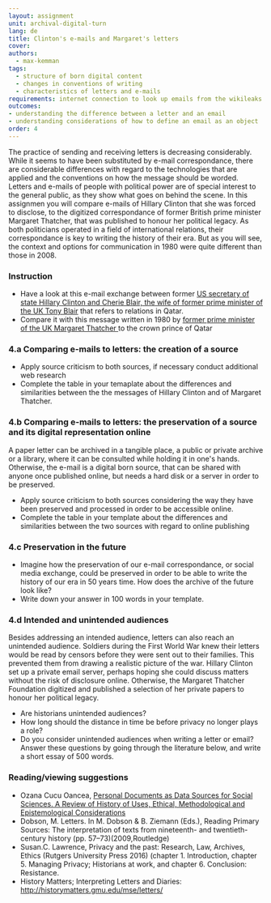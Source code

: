```yaml
---
layout: assignment
unit: archival-digital-turn
lang: de
title: Clinton's e-mails and Margaret's letters
cover:
authors:
  - max-kemman
tags:
  - structure of born digital content
  - changes in conventions of writing
  - characteristics of letters and e-mails
requirements: internet connection to look up emails from the wikileaks Hillary Clinton Email Archive
outcomes:
- understanding the difference between a letter and an email
- understanding considerations of how to define an email as an object
order: 4
---
```

The practice of sending and receiving letters is decreasing considerably. While it seems to have been substituted by e-mail correspondance, there are considerable differences with regard to the technologies that are applied and the conventions on how the message should be worded. Letters and e-mails of people with political power are of special interest to the general public, as they show what goes on behind the scene. In this assignmen you will compare e-mails of Hillary Clinton that she was forced to disclose, to the digitized correspondance of former British prime minister Margaret Thatcher, that was published to honour her political legacy. As both politicians operated in a field of international relations, their correspondance is key to writing the history of their era. But as you will see, the context and options for communication in 1980 were quite different than those in 2008.

<!-- more -->

<!-- briefing-student -->
### Instruction
<!-- section-contents -->

- Have a look at this e-mail exchange between former [US secretary of state Hillary Clinton and Cherie Blair, the wife of former prime minister of the UK Tony Blair](https://wikileaks.org/clinton-emails/emailid/23) that refers to relations in Qatar.
- Compare it with this message written in 1980 by [former prime minister of the UK Margaret Thatcher ](https://c59574e9047e61130f13-3f71d0fe2b653c4f00f32175760e96e7.ssl.cf1.rackcdn.com/801222%20MT%20to%20Zhaid%20%28529-163%29.pdf) to the crown prince of Qatar


<!-- section -->
### 4.a Comparing e-mails to letters: the creation of a source  
<!-- section-contents -->

- Apply source criticism to both sources, if necessary conduct additional web research
- Complete the table in your temaplate about the differences and similarities between the the messages of Hillary Clinton and of Margaret Thatcher.

<!-- section -->
### 4.b Comparing e-mails to letters: the preservation of a source and its digital representation online
<!-- section-contents -->
A paper letter can be archived in a tangible place, a public or private archive or a library, where it can be consulted while holding it in one's hands. Otherwise, the e-mail is a digital born source, that can be shared with anyone once published online, but needs a hard disk or a server in order to be preserved.

- Apply source criticism to both sources considering the way they have been preserved and processed in order to be accessible online.
- Complete the table in your template about the differences and similarities between the two sources with regard to online publishing

<!-- section -->
### 4.c Preservation in the future  
<!-- section-contents -->
- Imagine how the preservation of our e-mail correspondance, or social media exchange, could be preserved in order to be able to write the history of our era in 50 years time. How does the archive of the future look like?
- Write down your answer in 100 words in your template.

<!-- section -->
### 4.d Intended and unintended audiences
<!-- section-contents -->
Besides addressing an intended audience, letters can also reach an unintended audience. Soldiers during the First World War knew their letters would be read by censors before they were sent out to their families. This prevented them from drawing a realistic picture of the war. Hillary Clinton set up a private email server, perhaps hoping she could discuss matters without the risk of disclosure online.
Otherwise, the Margaret Thatcher Foundation digitized and published a selection of her private papers to honour her political legacy.
- Are historians unintended audiences?
- How long should the distance in time be before privacy no longer plays a role?
- Do you consider unintended audiences when writing a letter or email?
Answer these questions by going through the literature below, and write a short essay of 500 words.


<!-- section -->
### Reading/viewing suggestions
<!-- section-contents -->
- Ozana Cucu Oancea, [Personal Documents as Data Sources for Social Sciences. A Review of History of Uses, Ethical, Methodological and Epistemological Considerations](https://www.researchgate.net/publication/271383447_Personal_Documents_as_Data_Sources_for_Social_Sciences_A_Review_of_History_of_Uses_Ethical_Methodological_and_Epistemological_Considerations)
- Dobson, M. Letters. In M. Dobson & B. Ziemann (Eds.), Reading Primary Sources: The interpretation of texts from nineteenth- and twentieth-century history (pp. 57–73)(2009,Routledge)
- Susan.C. Lawrence, Privacy and the past: Research, Law, Archives, Ethics (Rutgers University Press 2016) (chapter 1. Introduction, chapter 5. Managing Privacy; Historians at work,  and chapter 6. Conclusion: Resistance.
- History Matters; Interpreting Letters and Diaries: http://historymatters.gmu.edu/mse/letters/
<!-- briefing-teacher -->
